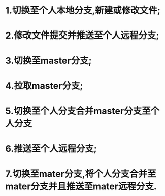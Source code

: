 # 1.切换至个人本地分支,新建或修改文件;
# 2.修改文件提交并推送至个人远程分支;
# 3.切换至master分支;
# 4.拉取master分支;
# 5.切换至个人分支合并master分支至个人分支
# 6.推送至个人远程分支;
# 7.切换至mater分支,将个人分支合并至mater分支并且推送至mater远程分支.